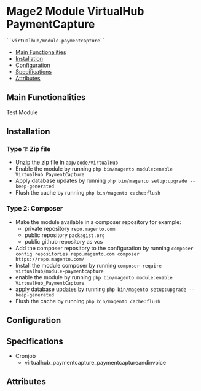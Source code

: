 # Mage2 Module VirtualHub PaymentCapture

    ``virtualhub/module-paymentcapture``

 - [Main Functionalities](#markdown-header-main-functionalities)
 - [Installation](#markdown-header-installation)
 - [Configuration](#markdown-header-configuration)
 - [Specifications](#markdown-header-specifications)
 - [Attributes](#markdown-header-attributes)


## Main Functionalities
Test Module

## Installation

### Type 1: Zip file

 - Unzip the zip file in `app/code/VirtualHub`
 - Enable the module by running `php bin/magento module:enable VirtualHub_PaymentCapture`
 - Apply database updates by running `php bin/magento setup:upgrade --keep-generated`
 - Flush the cache by running `php bin/magento cache:flush`

### Type 2: Composer

 - Make the module available in a composer repository for example:
    - private repository `repo.magento.com`
    - public repository `packagist.org`
    - public github repository as vcs
 - Add the composer repository to the configuration by running `composer config repositories.repo.magento.com composer https://repo.magento.com/`
 - Install the module composer by running `composer require virtualhub/module-paymentcapture`
 - enable the module by running `php bin/magento module:enable VirtualHub_PaymentCapture`
 - apply database updates by running `php bin/magento setup:upgrade --keep-generated`
 - Flush the cache by running `php bin/magento cache:flush`


## Configuration




## Specifications

 - Cronjob
	- virtualhub_paymentcapture_paymentcaptureandinvoice


## Attributes



